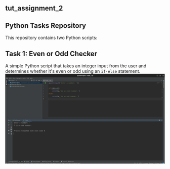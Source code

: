 ## tut_assignment_2
## Python Tasks Repository
This repository contains two Python scripts:

## Task 1: Even or Odd Checker

A simple Python script that takes an integer input from the user and determines whether it's even or odd using an `if-else` statement.
![Even or Odd Logic](https://github.com/atelsingh/tut_assignment_2/blob/main/2Task_1.1.png)

